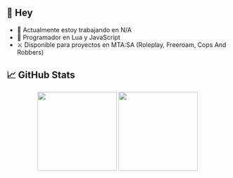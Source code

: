 ## 👋 Hey
- 🔧 Actualmente estoy trabajando en N/A
- 🌱 Programador en Lua y JavaScript
- ⚔️ Disponible para proyectos en MTA:SA (Roleplay, Freeroam, Cops And Robbers)

## 📈 GitHub Stats
<p align="center">
  <img height="180em" src="https://github-readme-stats.vercel.app/api?username=xAzke&show_icons=true&hide_border=true&&count_private=true&include_all_commits=true&theme=synthwave" />
  <img height="180em" src="https://github-readme-streak-stats.herokuapp.com/?user=xAzke&hide_border=true&theme=synthwave" />
</p>
